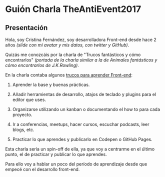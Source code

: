 # Guión Charla TheAntiEvent2017

## Presentación

Hola, soy Cristina Fernández, soy desarrolladora Front-end desde hace 2 años *(slide con mi avatar y mis datos, con twitter y GitHub)*.

Quizás me conozcáis por la charla de "Trucos fantásticos y cómo encontrarlos" *(portada de la charla similar a la de Animales fantásticos y cómo encontrarlos de J.K.Rowling)*.

En la charla contaba algunos [trucos para aprender Front-end](https://docs.google.com/presentation/d/1P6h7f-LoZFA4r7hCydScep8u39k80x85hLt5I4tNI_0/edit#slide=id.g210aea5884_0_73): 

1. Aprender la base y buenas prácticas.

2. Añadir herramientas de desarrollo, atajos de teclado y plugins para el editor que uses.

3. Organizarse utilizando un kanban o documentando el how to para cada proyecto.

4. Ir a conferencias, meetups, hacer cursos, escuchar podcasts, leer blogs, etc.

5. Practicar lo que aprendes y publicarlo en Codepen o GitHub Pages.

Esta charla sería un spin-off de ella, ya que voy a centrarme en el último punto, el de practicar y publicar lo que aprendes.

Para ello voy a hablar un poco del período de aprendizaje desde que empecé con el desarrollo front-end.